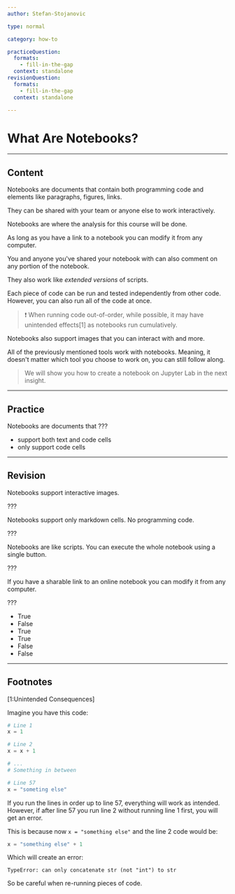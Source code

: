 ```yaml
---
author: Stefan-Stojanovic

type: normal

category: how-to

practiceQuestion:
  formats:
    - fill-in-the-gap
  context: standalone
revisionQuestion:
  formats:
    - fill-in-the-gap
  context: standalone

---
```


# What Are Notebooks?

---
## Content

Notebooks are documents that contain both programming code and elements like paragraphs, figures, links.

They can be shared with your team or anyone else to work interactively.

Notebooks are where the analysis for this course will be done.

As long as you have a link to a notebook you can modify it from any computer.

You and anyone you've shared your notebook with can also comment on any portion of the notebook.

They also work like *extended versions* of scripts.

Each piece of code can be run and tested independently from other code. However, you can also run all of the code at once.

> ❗ When running code out-of-order, while possible, it may have unintended effects[1] as notebooks run cumulatively.

Notebooks also support images that you can interact with and more.

All of the previously mentioned tools work with notebooks. Meaning, it doesn't matter which tool you choose to work on, you can still follow along.

> We will show you how to create a notebook on Jupyter Lab in the next insight.

---
## Practice

Notebooks are documents that ??? 

- support both text and code cells
- only support code cells


---
## Revision

Notebooks support interactive images.

???

Notebooks support only markdown cells. No programming code.

???

Notebooks are like scripts. You can execute the whole notebook using a single button.

???

If you have a sharable link to an online notebook you can modify it from any computer.

???

- True
- False
- True
- True
- False
- False

---
## Footnotes

[1:Unintended Consequences]

Imagine you have this code:
```python
# Line 1
x = 1

# Line 2
x = x + 1

# ...
# Something in between 

# Line 57
x = "someting else"
```


If you run the lines in order up to line 57, everything will work as intended. However, if after line 57 you run line 2 without running line 1 first, you will get an error.

This is because now `x = "something else"` and the line 2 code would be:
```python
x = "something else" + 1
```

Which will create an error:

`TypeError: can only concatenate str (not "int") to str`

So be careful when re-running pieces of code.